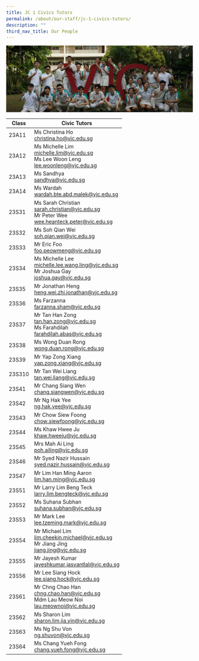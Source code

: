 ```yaml
---
title: JC 1 Civics Tutors
permalink: /about/our-staff/jc-1-civics-tutors/
description: ""
third_nav_title: Our People
---
```

![](/images/JC-1-Civics-Tutors-banner-1024x365.jpg)

| Class | Civic Tutors | 
| -------- | -------- | 
|23A11|	Ms Christina Ho<br> [christina.ho@vjc.edu.sg](mailto:christina.ho@vjc.edu.sg)|
|23A12|	Ms Michelle Lim<br> [michelle.lim@vjc.edu.sg](mailto:michelle.lim@vjc.edu.sg) <br>Ms Lee Woon Leng<br> [lee.woonleng@vjc.edu.sg](mailto:lee.woonleng@vjc.edu.sg)|
|23A13|	Ms Sandhya<br> [sandhya@vjc.edu.sg](mailto:sandhya@vjc.edu.sg)|
|23A14|	Ms Wardah<br> [wardah.bte.abd.malek@vjc.edu.sg](mailto:wardah.bte.abd.malek@vjc.edu.sg)|
|23S31|	Ms Sarah Christian<br> [sarah.christian@vjc.edu.sg](mailto:sarah.christian@vjc.edu.sg) <br>Mr Peter Wee<br> [wee.heanteck.peter@vjc.edu.sg](mailto:wee.heanteck.peter@vjc.edu.sg)|
|23S32|	Ms Soh Qian Wei<br> [soh.qian.wei@vjc.edu.sg](mailto:soh.qian.wei@vjc.edu.sg)|
|23S33|	Mr Eric Foo<br> [foo.peowmeng@vjc.edu.sg](mailto:foo.peowmeng@vjc.edu.sg)|
|23S34|	Ms Michelle Lee<br>[michelle.lee.wang.ling@vjc.edu.sg](mailto:michelle.lee.wang.ling@vjc.edu.sg) <br>Mr Joshua Gay<br> [joshua.gay@vjc.edu.sg](mailto:joshua.gay@vjc.edu.sg)|
|23S35|	Mr Jonathan Heng<br> [heng.wei.zhi.jonathan@vjc.edu.sg](mailto:heng.wei.zhi.jonathan@vjc.edu.sg)|
|23S36|	Ms Farzanna<br> [farzanna.sham@vjc.edu.sg](mailto:farzanna.sham@vjc.edu.sg)|
|23S37|	Mr Tan Han Zong<br> [tan.han.zong@vjc.edu.sg](mailto:tan.han.zong@vjc.edu.sg) <br>Ms Farahdilah<br> [farahdilah.abas@vjc.edu.sg](mailto:farahdilah.abas@vjc.edu.sg)|
|23S38|	Ms Wong Duan Rong<br> [wong.duan.rong@vjc.edu.sg](mailto:wong.duan.rong@vjc.edu.sg)|
|23S39|	Mr Yap Zong Xiang<br> [yap.zong.xiang@vjc.edu.sg](mailto:yap.zong.xiang@vjc.edu.sg)|
|23S310| Mr Tan Wei Liang<br> [tan.wei.liang@vjc.edu.sg](mailto:tan.wei.liang@vjc.edu.sg)|
|23S41|	Mr Chang Siang Wen <br>[chang.siangwen@vjc.edu.sg](mailto:chang.siangwen@vjc.edu.sg)|
|23S42|	Mr Ng Hak Yee<br> [ng.hak.yee@vjc.edu.sg](mailto:ng.hak.yee@vjc.edu.sg)|
|23S43|	Mr Chow Siew Foong<br> [chow.siewfoong@vjc.edu.sg](mailto:chow.siewfoong@vjc.edu.sg)|
|23S44|	Ms Khaw Hwee Ju<br> [khaw.hweeju@vjc.edu.sg](mailto:khaw.hweeju@vjc.edu.sg)|
|23S45|	Mrs Mah Ai Ling<br> [poh.ailing@vjc.edu.sg](mailto:poh.ailing@vjc.edu.sg)|
|23S46|	Mr Syed Nazir Hussain<br> [syed.nazir.hussain@vjc.edu.sg](mailto:syed.nazir.hussain@vjc.edu.sg)|
|23S47|	Mr Lim Han Ming Aaron<br> [lim.han.ming@vjc.edu.sg](mailto:lim.han.ming@vjc.edu.sg)|
|23S51|	Mr Larry Lim Beng Teck<br> [larry.lim.bengteck@vjc.edu.sg](mailto:larry.lim.bengteck@vjc.edu.sg)|
|23S52|	Ms Suhana Subhan<br> [suhana.subhan@vjc.edu.sg](mailto:suhana.subhan@vjc.edu.sg)|
|23S53|	Mr Mark Lee<br> [lee.tzeming.mark@vjc.edu.sg](mailto:lee.tzeming.mark@vjc.edu.sg)|
|23S54|	Mr Michael Lim<br> [lim.cheekin.michael@vjc.edu.sg](mailto:lim.cheekin.michael@vjc.edu.sg) <br>Mr Jiang Jing<br>[jiang.jing@vjc.edu.sg](mailto:jiang.jing@vjc.edu.sg)|
|23S55|	Mr Jayesh Kumar<br>[jayeshkumar.jasvantlal@vjc.edu.sg](mailto:jayeshkumar.jasvantlal@vjc.edu.sg)|
|23S56|	Mr Lee Siang Hock<br> [lee.siang.hock@vjc.edu.sg](mailto:lee.siang.hock@vjc.edu.sg)|
|23S61|	Mr Chng Chao Han<br>[chng.chao.han@vjc.edu.sg](mailto:chng.chao.han@vjc.edu.sg) <br>Mdm Lau Meow Noi<br> [lau.meownoi@vjc.edu.sg](mailto:lau.meownoi@vjc.edu.sg)|
|23S62|	Ms Sharon Lim<br> [sharon.lim.jia.yin@vjc.edu.sg](mailto:sharon.lim.jia.yin@vjc.edu.sg)|
|23S63|	Ms Ng Shu Von<br> [ng.shuvon@vjc.edu.sg](mailto:ng.shuvon@vjc.edu.sg)|
|23S64|	Ms Chang Yueh Fong<br> [chang.yueh.fong@vjc.edu.sg](mailto:chang.yueh.fong@vjc.edu.sg)|